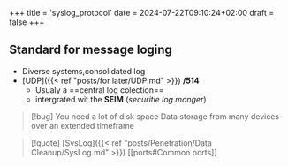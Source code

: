 +++
title = 'syslog_protocol'
date = 2024-07-22T09:10:24+02:00
draft = false
+++

## Standard for message loging 
- Diverse systems,consolidated log 
- [UDP]({{< ref "posts/for later/UDP.md" >}}) **/514**
	- Usualy a ==central log colection==
	- intergrated wit the **SEIM** (*securitie log manger*)
>[!bug] You need a lot of disk space 
>Data storage from many devices over an extended timeframe

>[!quote] [SysLog]({{< ref "posts/Penetration/Data Cleanup/SysLog.md" >}}) [[ports#Common ports]]